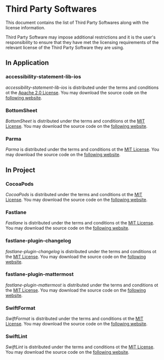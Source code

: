 # Third Party Softwares

This document contains the list of Third Party Softwares along with the license information.

Third Party Software may impose additional restrictions and it is the user's responsibility to ensure that they have met the licensing
requirements of the relevant license of the Third Party Software they are using.

## In Application

### accessibility-statement-lib-ios
*accessibility-statement-lib-ios* is distributed under the terms and conditions ot the [Apache 2.0 License](https://opensource.org/license/apache-2-0/).
You may download the source code on the [following website](https://github.com/Orange-OpenSource/accessibility-statement-lib-ios).

### BottomSheet
*BottomSheet* is distributed under the terms and conditions ot the [MIT License](http://opensource.org/licenses/MIT).
You may download the source code on the [following website](https://github.com/lucaszischka/BottomSheet).

### Parma
*Parma* is distributed under the terms and conditions ot the [MIT License](http://opensource.org/licenses/MIT).
You may download the source code on the [following website](https://github.com/dasautoooo/Parma).

## In Project

### CocoaPods
*CocoaPods* is distributed under the terms and conditions ot the [MIT License](http://opensource.org/licenses/MIT).
You may download the source code on the [following website](https://github.com/CocoaPods/CocoaPods).

### Fastlane
*Fastlane* is distributed under the terms and conditions ot the [MIT License](http://opensource.org/licenses/MIT).
You may download the source code on the [following website](https://github.com/fastlane/fastlane).

### fastlane-plugin-changelog
*fastlane-plugin-changelog* is distributed under the terms and conditions ot the [MIT License](http://opensource.org/licenses/MIT).
You may download the source code on the [following website](https://github.com/pajapro/fastlane-plugin-changelog).

### fastlane-plugin-mattermost
*fastlane-plugin-mattermost* is distributed under the terms and conditions ot the [MIT License](http://opensource.org/licenses/MIT).
You may download the source code on the [following website](https://github.com/pajapro/fastlane-plugin-mattermost).

### SwiftFormat
*SwiftFormat* is distributed under the terms and conditions ot the [MIT License](http://opensource.org/licenses/MIT).
You may download the source code on the [following website](https://github.com/nicklockwood/SwiftFormat).

### SwiftLint
*SwiftLint* is distributed under the terms and conditions ot the [MIT License](http://opensource.org/licenses/MIT).
You may download the source code on the [following website](https://github.com/realm/SwiftLint).
